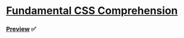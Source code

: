 # [Fundamental CSS Comprehension](https://developer.mozilla.org/en-US/docs/Learn/CSS/Building_blocks)

### [Preview](https://nayanunni95.github.io/Web-fundamentalCSS/) :white_check_mark:
